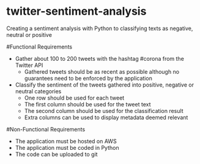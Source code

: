 # twitter-sentiment-analysis
Creating a sentiment analysis with Python to classifying texts as negative, neutral or positive

#Functional Requirements  
- Gather about 100 to 200 tweets with the hashtag #corona from the Twitter API  
    - Gathered tweets should be as recent as possible although no guarantees need to be enforced by the application 
- Classify the sentiment of the tweets gathered into positive, negative or neutral categories  
    - One row should be used for each tweet  
    - The first column should be used for the tweet text  
    - The second column should be used for the classification result  
    - Extra columns can be used to display metadata deemed relevant 

#Non-Functional Requirements  
- The application must be hosted on AWS  
- The application must be coded in Python  
- The code can be uploaded to git 
